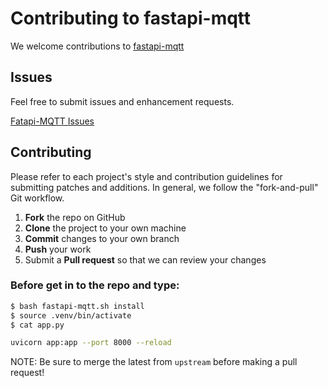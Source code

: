 Contributing to fastapi-mqtt
=========================================

We welcome contributions to [fastapi-mqtt](https://github.com/sabuhish/fastapi-mqtt)

Issues
------

Feel free to submit issues and enhancement requests.

[Fatapi-MQTT Issues](https://github.com/sabuhish/fastapi-mqtt/issues)

Contributing
------------
Please refer to each project's style and contribution guidelines for submitting patches and additions. In general, we follow the "fork-and-pull" Git workflow.

 1. **Fork** the repo on GitHub
 2. **Clone** the project to your own machine
 3. **Commit** changes to your own branch
 4. **Push** your work 
 5. Submit a **Pull request** so that we can review your changes


### Before get in to the repo and type: 


```sh
$ bash fastapi-mqtt.sh install   
$ source .venv/bin/activate
$ cat app.py
```

```sh
uvicorn app:app --port 8000 --reload
```



NOTE: Be sure to merge the latest from `upstream` before making a pull request!
